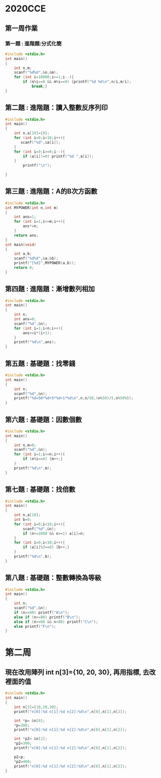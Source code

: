 # 2020CCE

## 第一周作業

### 第一題 : 進階題:分式化簡
```C
#include <stdio.h>
int main()
{
	int n,m;
	scanf("%d%d",&n,&m);
	for (int i=10000;i>=1;i--){
		if (n%i==0 && m%i==0) {printf("%d %d\n",n/i,m/i);
			break;}
}
```
## 第二題 : 進階題：讀入整數反序列印
```C
#include <stdio.h>
int main()
{
	int n,a[10]={0};
	for (int i=0;i<10;i++){
	   scanf("%d",&a[i]);
	}
	for (int i=9;i>=0;i--){
		if (a[i]!=0) printf("%d ",a[i]);
	}
		printf("\n");
	
}
```

## 第三題 : 進階題：A的B次方函數
```C
#include <stdio.h>
int MYPOWER(int n,int m)
{
	int ans=1;
	for (int i=1;i<=m;i++){
		ans*=n;
	}
	return ans;
}
int main(void)
{
	int a,b;
	scanf("%d%d",&a,&b);
	printf("[%d]",MYPOWER(a,b));
	return 0;
}
```
## 第四題 : 進階題：漸增數列相加 
```C
#include <stdio.h>
int main()
{
	int n;
	int ans=0;
	scanf("%d",&n);
	for (int i=1;i<n;i++){
		ans+=i*(i+1);
	}
	printf("%d\n",ans);
}
```
## 第五題 : 基礎題：找零錢 
```C
#include <stdio.h>
int main()
{
	int n;
	scanf("%d",&n);
	printf("%d=50*%d+5*%d+1*%d\n",n,n/50,(n%50)/5,n%50%5);
}
```
## 第六題 : 基礎題：因數個數 
```C
#include <stdio.h>
int main()
{
	int n,m=0;
	scanf("%d",&n);
	for (int i=1;i<=n;i++){
		if (n%i==0) {m++;} 
	}
	printf("%d\n",m);
}
```
## 第七題 : 基礎題：找倍數 
```C
#include <stdio.h>
int main()
{
	int n,a[10];
	int b=0;
	for (int i=0;i<10;i++){
		scanf("%d",&n);
		if (n<=1000 && n>=1) a[i]=n;
	}
	for (int i=0;i<10;i++){
		if (a[i]%3==0) {b++;}
	}
	printf("%d\n",b);
}
```
## 第八題 : 基礎題：整數轉換為等級
```C
#include <stdio.h>
int main()
{
	int n;
	scanf("%d",&n);
	if (n>=90) printf("A\n");
	else if (n>=80) printf("B\n");
	else if (n>=60 && n<80) printf("C\n");
	else printf("F\n");
}
```
# 第二周

## 現在改用陣列 int n[3]={10, 20, 30}, 再用指標, 去改裡面的值
```C
#include <stdio.h>
int main()
{
    int n[3]={10,20,30};
    printf("n[0]:%d n[1]:%d n[2]:%d\n",n[0],n[1],n[2]);

    int *p= &n[0];
    *p=200;
    printf("n[0]:%d n[1]:%d n[2]:%d\n",n[0],n[1],n[2]);

    int *p2= &n[2];
    *p2=300;
    printf("n[0]:%d n[1]:%d n[2]:%d\n",n[0],n[1],n[2]);

    p2=p;
    *p2=400;
    printf("n[0]:%d n[1]:%d n[2]:%d\n",n[0],n[1],n[2]);
}

```
